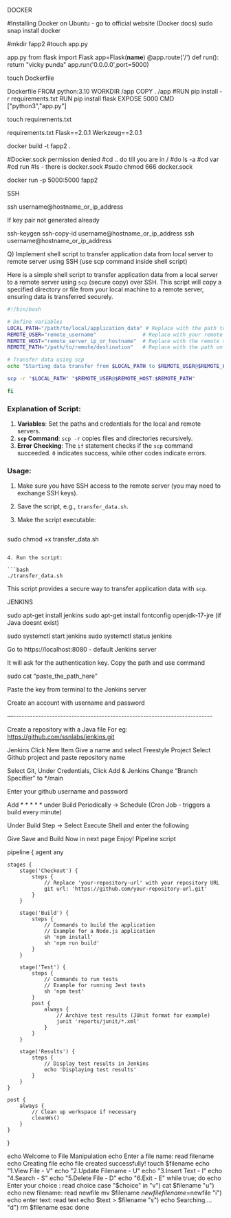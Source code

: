 DOCKER

#Installing Docker on Ubuntu - go to official website (Docker docs)
sudo snap install docker

#mkdir fapp2
#touch app.py

app.py
from flask import Flask
app=Flask(__name__)
@app.route('/')
def run():
    return "vicky punda"
app.run('0.0.0.0',port=5000)

touch Dockerfile

Dockerfile
FROM python:3.10
WORKDIR /app
COPY . /app
#RUN pip install -r requirements.txt
RUN pip install flask
EXPOSE 5000
CMD ["python3","app.py"]


touch requirements.txt

requirements.txt
Flask==2.0.1
Werkzeug==2.0.1

docker build -t fapp2 .

#Docker.sock permission denied
#cd .. do till you are in /
#do ls -a
#cd var
#cd run
#ls - there is docker.sock
#sudo chmod 666 docker.sock


docker run -p 5000:5000 fapp2


SSH

ssh username@hostname_or_ip_address

If key pair not generated already

ssh-keygen 
ssh-copy-id username@hostname_or_ip_address
ssh username@hostname_or_ip_address


 




Q) Implement shell script to transfer application data from local server to remote server using SSH (use scp command inside shell script)

Here is a simple shell script to transfer application data from a local server to a remote server using `scp` (secure copy) over SSH. This script will copy a specified directory or file from your local machine to a remote server, ensuring data is transferred securely.

```bash
#!/bin/bash

# Define variables
LOCAL_PATH="/path/to/local/application_data" # Replace with the path to your local data
REMOTE_USER="remote_username"           	# Replace with your remote server username
REMOTE_HOST="remote_server_ip_or_hostname"  # Replace with the remote server IP or hostname
REMOTE_PATH="/path/to/remote/destination"   # Replace with the path on the remote server where data will be copied

# Transfer data using scp
echo "Starting data transfer from $LOCAL_PATH to $REMOTE_USER@$REMOTE_HOST:$REMOTE_PATH"

scp -r "$LOCAL_PATH" "$REMOTE_USER@$REMOTE_HOST:$REMOTE_PATH"

fi
```

### Explanation of Script:

1. **Variables**: Set the paths and credentials for the local and remote servers.
2. **`scp` Command**: `scp -r` copies files and directories recursively.
3. **Error Checking**: The `if` statement checks if the `scp` command succeeded. `0` indicates success, while other codes indicate errors.

### Usage:

1. Make sure you have SSH access to the remote server (you may need to exchange SSH keys).
2. Save the script, e.g., `transfer_data.sh`.
3. Make the script executable:

   ```bash
 sudo chmod +x transfer_data.sh
   ```

4. Run the script:

   ```bash
   ./transfer_data.sh
   ```

This script provides a secure way to transfer application data with `scp`.

JENKINS

sudo apt-get install jenkins
sudo apt-get install fontconfig openjdk-17-jre (if Java doesnt exist)

sudo systemctl start jenkins
sudo systemctl status jenkins

Go to https://localhost:8080 - default Jenkins server

It will ask for the authentication key. Copy the path and use command

sudo cat “paste_the_path_here”

Paste the key from terminal to the Jenkins server

Create an account with username and password

—------------------------------------------------------------------------

Create a repository with a Java file
For eg: https://github.com/ssnlabs/jenkins.git

Jenkins
Click New Item
Give a name and select Freestyle Project
 Select Github project and paste repository name


























Select Git, Under Credentials, Click Add & Jenkins
Change “Branch Specifier” to */main















Enter your github username and password










Add * * * * * under Build Periodically -> Schedule (Cron Job - triggers a build every minute)









Under Build Step -> Select Execute Shell and enter the following









Give Save and Build Now in next page
Enjoy!
Pipeline script

pipeline {
	agent any

	stages {
    	stage('Checkout') {
        	steps {
            	// Replace 'your-repository-url' with your repository URL
            	git url: 'https://github.com/your-repository-url.git'
        	}
    	}
   	 
    	stage('Build') {
        	steps {
            	// Commands to build the application
            	// Example for a Node.js application
            	sh 'npm install'
            	sh 'npm run build'
        	}
    	}
   	 
    	stage('Test') {
        	steps {
            	// Commands to run tests
            	// Example for running Jest tests
            	sh 'npm test'
        	}
        	post {
            	always {
                	// Archive test results (JUnit format for example)
                	junit 'reports/junit/*.xml'
            	}
        	}
    	}

    	stage('Results') {
        	steps {
            	// Display test results in Jenkins
            	echo 'Displaying test results'
        	}
    	}
	}

	post {
    	always {
        	// Clean up workspace if necessary
        	cleanWs()
    	}
	}
}






echo Welcome to File Manipulation
echo Enter a file name:
read filename
echo Creating file
echo file created successfully!
touch $filename
echo "1.View File - V"
echo "2.Update Filename - U"
echo "3.Insert Text - I"
echo "4.Search - S"
echo "5.Delete File - D"
echo "6.Exit - E"
while true;
do
echo Enter your choice :
read choice
case "$choice" in
"v") cat $filename
"u") echo new filename:
read newfile
mv $filename $newfile
filename=$newfile
"i") echo enter text:
read text
echo $text > $filename
"s") echo Searching....
"d") rm $filename
esac
done



